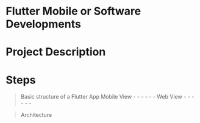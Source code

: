 # Flutter Mobile or Software Developments

# Project Description

# Steps

  > Basic structure of a Flutter App
    Mobile View
    -
    -
    -
    -
    -
    -
    Web View
    -
    -
    -
    -
    -
    -
    
  >  Architecture
